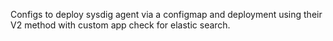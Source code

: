 Configs to deploy sysdig agent via a configmap and deployment using their V2 method with custom app check for elastic search.
